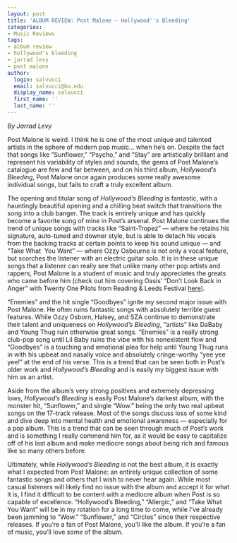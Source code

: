 ```yaml
---
layout: post
title: 'ALBUM REVIEW: Post Malone — Hollywood''s Bleeding'
categories:
- Music Reviews
tags:
- album review
- hollywood's bleeding
- jarrad levy
- post malone
author:
  login: salvucci
  email: salvucci@bu.edu
  display_name: salvucci
  first_name: ''
  last_name: ''
---
```

_By Jarrad Levy_

Post Malone is weird. I think he is one of the most unique and talented artists in the sphere of modern pop music… when he’s on. Despite the fact that songs like “Sunflower,” “Psycho,” and “Stay” are artistically brilliant and represent his variability of styles and sounds, the gems of Post Malone’s catalogue are few and far between, and on his third album, _Hollywood’s Bleeding_, Post Malone once again produces some really awesome individual songs, but fails to craft a truly excellent album.

The opening and titular song of _Hollywood’s Bleeding_ is fantastic, with a hauntingly beautiful opening and a chilling beat switch that transitions the song into a club banger. The track is entirely unique and has quickly become a favorite song of mine in Post’s arsenal. Post Malone continues the trend of unique songs with tracks like “Saint-Tropez” — where he retains his signature, auto-tuned and downer style, but is able to detach his vocals from the backing tracks at certain points to keep his sound unique — and “Take What  You Want” — where Ozzy Osbourne is not only a vocal feature, but scorches the listener with an electric guitar solo. It is in these unique songs that a listener can really see that unlike many other pop artists and rappers, Post Malone is a student of music and truly appreciates the greats who came before him (check out him covering Oasis’ “Don’t Look Back in Anger” with Twenty One Pilots from Reading & Leeds Festival [here](https://www.youtube.com/watch?v=zrHn4Vug7IA)).

“Enemies” and the hit single “Goodbyes” ignite my second major issue with Post Malone. He often ruins fantastic songs with absolutely terrible guest features. While Ozzy Osborn, Halsey, and SZA continue to demonstrate their talent and uniqueness on _Hollywood’s Bleeding_, “artists” like DaBaby and Young Thug ruin otherwise great songs. “Enemies” is a really strong club-pop song until Lil Baby ruins the vibe with his nonexistent flow and “Goodbyes” is a touching and emotional plea for help until Young Thug runs in with his upbeat and nasally voice and absolutely cringe-worthy “yee yee yee!” at the end of his verse. This is a trend that can be seen both in Post’s older work and _Hollywood’s Bleeding_ and is easily my biggest issue with him as an artist.

Aside from the album’s very strong positives and extremely depressing lows, _Hollywood’s Bleeding_ is easily Post Malone’s darkest album, with the monster hit, “Sunflower,” and single “Wow.” being the only two real upbeat songs on the 17-track release. Most of the songs discuss loss of some kind and dive deep into mental health and emotional awareness — especially for a pop album. This is a trend that can be seen through much of Post’s work and is something I really commend him for, as it would be easy to capitalize off of his last album and make mediocre songs about being rich and famous like so many others before.

Ultimately, while _Hollywood’s Bleeding_ is not the best album, it is exactly what I expected from Post Malone: an entirely unique collection of some fantastic songs and others that I wish to never hear again. While most casual listeners will likely find no issue with the album and accept it for what it is, I find it difficult to be content with a mediocre album when Post is so capable of excellence. “Hollywood’s Bleeding,” “Allergic,” and “Take What You Want” will be in my rotation for a long time to come, while I’ve already been jamming to “Wow.” “Sunflower,” and “Circles” since their respective releases. If you’re a fan of Post Malone, you’ll like the album. If you’re a fan of music, you’ll love _some_ of the album.